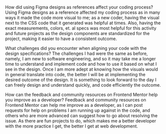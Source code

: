 How did using Figma designs as references affect your coding process?
Using Figma designs as a reference affected my coding process as in many ways it made the code more visual to me; as a new coder, having the visual next to the CSS code that it 
generated was helpful at times. Also, having the exact measurements, colors, et. al specs was most helpful for this activity and future projects as the design components
are standardized for the project, making it easier to have a consistent outcome. 

What challenges did you encounter when aligning your code with the design specifications?  The challenges I had were the same as before,  namely, I am new to software engineering, and so it may take me a longer time to understand and implement code and how to use it based on what I see in the design. Once I am more adept at knowing how the visuals would
in general translate into code, the better I will be at implementing the desired outcome of the design. It is something to look forward to the day I can freely design and understand 
quickly, and code efficiently the outcome.

How can the feedback and community resources on Frontend Mentor help you improve as a developer?
Feedback and community resources on Frontend Mentor can help me improve as a developer, as I can post requests for help on problems I am running up against in the code, and others who are more advanced can suggest how to go about resolving the issue.  As there are fun projects to do, which makes me a better developer with the more practice I 
get, the better I get at web development.
